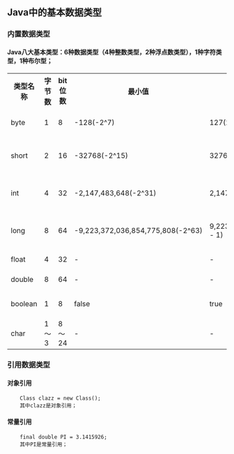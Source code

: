 ## Java中的基本数据类型
### 内置数据类型
#### Java八大基本类型：6种数据类型（4种整数类型，2种浮点数类型），1种字符类型，1种布尔型；
<table>
    <th>类型名称</th>
    <th>字节数</th>
    <th>bit位数</th>
    <th>最小值</th>
    <th>最大值</th>
    <th>默认值</th>
    <th>样例</th>
    <tr>
        <td>byte</td>
        <td>1</td>
        <td>8</td>
        <td>-128(-2^7)</td>
        <td>127(2^7 - 1)</td>
        <td>0</td>
        <td>byte a = 50; byte b = -50;</td>
    </tr>
    <tr>
        <td>short</td>
        <td>2</td>
        <td>16</td>
        <td>-32768(-2^15)</td>
        <td>32767(2^15 - 1)</td>
        <td>0</td>
        <td>short s = 1000; short r = -1000;</td>
    </tr>
    <tr>
        <td>int</td>
        <td>4</td>
        <td>32</td>
        <td>-2,147,483,648(-2^31)</td>
        <td>2,147,483,647(2^31 - 1)</td>
        <td>0</td>
        <td>int a = 100000; int b = -200000;</td>
    </tr>
    <tr>
        <td>long</td>
        <td>8</td>
        <td>64</td>
        <td>-9,223,372,036,854,775,808(-2^63)</td>
        <td>9,223,372,036,854,775,807(2^63 - 1)</td>
        <td>0L or 0l</td>
        <td>long a = 10000L; long b = -200000L;</td>
    </tr>
    <tr>
        <td>float</td>
        <td>4</td>
        <td>32</td>
        <td>-</td>
        <td>-</td>
        <td>0.0f</td>
        <td>float f = 123.4f</td>
    </tr>
    <tr>
        <td>double</td>
        <td>8</td>
        <td>64</td>
        <td>-</td>
        <td>-</td>
        <td>0.0d</td>
        <td>double d = 234.5d</td>
    </tr>
    <tr>
        <td>boolean</td>
        <td>1</td>
        <td>8</td>
        <td>false</td>
        <td>true</td>
        <td>false</td>
        <td>boolean check = true</td>
    </tr>
    <tr>
        <td>char</td>
        <td>1～3</td>
        <td>8～24</td>
        <td>-</td>
        <td>-</td>
        <td>-</td>
        <td>char letter = 'A'</td>
    </tr>
</table>

### 引用数据类型
#### 对象引用
```
    Class clazz = new Class();
    其中clazz是对象引用；
```
#### 常量引用
```
    final double PI = 3.1415926;
    其中PI是常量引用；
```


